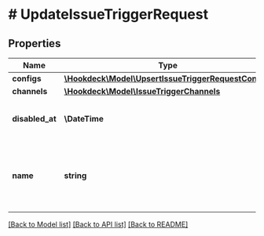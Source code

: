 # # UpdateIssueTriggerRequest

## Properties

Name | Type | Description | Notes
------------ | ------------- | ------------- | -------------
**configs** | [**\Hookdeck\Model\UpsertIssueTriggerRequestConfigs**](UpsertIssueTriggerRequestConfigs.md) |  | [optional]
**channels** | [**\Hookdeck\Model\IssueTriggerChannels**](IssueTriggerChannels.md) |  | [optional]
**disabled_at** | **\DateTime** | Date when the issue trigger was disabled | [optional]
**name** | **string** | Optional unique name to use as reference when using the API | [optional]

[[Back to Model list]](../../README.md#models) [[Back to API list]](../../README.md#endpoints) [[Back to README]](../../README.md)
